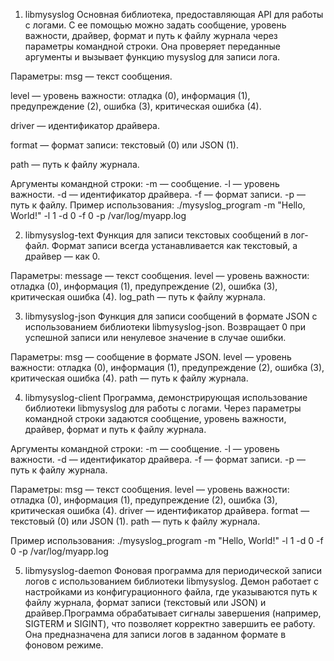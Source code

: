 1) libmysyslog
Основная библиотека, предоставляющая API для работы с логами. С ее помощью можно задать сообщение, уровень важности, драйвер, формат и путь к файлу журнала через параметры командной строки. Она проверяет переданные аргументы и вызывает функцию mysyslog для записи лога.

Параметры:
msg — текст сообщения.

level — уровень важности: отладка (0), информация (1), предупреждение (2), ошибка (3), критическая ошибка (4).

driver — идентификатор драйвера.

format — формат записи: текстовый (0) или JSON (1).

path — путь к файлу журнала.

Аргументы командной строки:
-m — сообщение.
-l — уровень важности.
-d — идентификатор драйвера.
-f — формат записи.
-p — путь к файлу.
Пример использования:
./mysyslog_program -m "Hello, World!" -l 1 -d 0 -f 0 -p /var/log/myapp.log

2) libmysyslog-text
Функция для записи текстовых сообщений в лог-файл. Формат записи всегда устанавливается как текстовый, а драйвер — как 0.

Параметры:
message — текст сообщения.
level — уровень важности: отладка (0), информация (1), предупреждение (2), ошибка (3), критическая ошибка (4).
log_path — путь к файлу журнала.

3) libmysyslog-json
Функция для записи сообщений в формате JSON с использованием библиотеки libmysyslog-json. Возвращает 0 при успешной записи или ненулевое значение в случае ошибки.

Параметры:
msg — сообщение в формате JSON.
level — уровень важности: отладка (0), информация (1), предупреждение (2), ошибка (3), критическая ошибка (4).
path — путь к файлу журнала.

4) libmysyslog-client
Программа, демонстрирующая использование библиотеки libmysyslog для работы с логами. Через параметры командной строки задаются сообщение, уровень важности, драйвер, формат и путь к файлу журнала.

Аргументы командной строки:
-m — сообщение.
-l — уровень важности.
-d — идентификатор драйвера.
-f — формат записи.
-p — путь к файлу журнала.

Параметры:
msg — текст сообщения.
level — уровень важности: отладка (0), информация (1), предупреждение (2), ошибка (3), критическая ошибка (4).
driver — идентификатор драйвера.
format — текстовый (0) или JSON (1).
path — путь к файлу журнала.

Пример использования:
./mysyslog_program -m "Hello, World!" -l 1 -d 0 -f 0 -p /var/log/myapp.log

5) libmysyslog-daemon
Фоновая программа для периодической записи логов с использованием библиотеки libmysyslog. Демон работает с настройками из конфигурационного файла, где указываются путь к файлу журнала, формат записи (текстовый или JSON) и драйвер.Программа обрабатывает сигналы завершения (например, SIGTERM и SIGINT), что позволяет корректно завершить ее работу. Она предназначена для записи логов в заданном формате в фоновом режиме.

